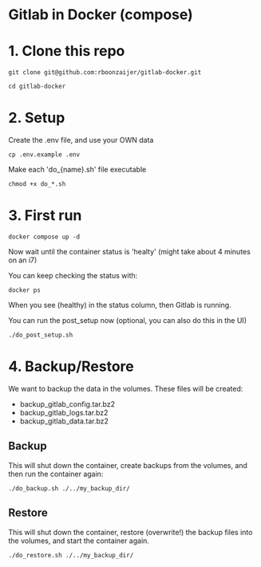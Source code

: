 # Gitlab in Docker (compose)

# 1. Clone this repo
```
git clone git@github.com:rboonzaijer/gitlab-docker.git

cd gitlab-docker
```


# 2. Setup
Create the .env file, and use your OWN data
```
cp .env.example .env
```

Make each 'do_{name}.sh' file executable
```
chmod +x do_*.sh
```


# 3. First run
```
docker compose up -d
```

Now wait until the container status is 'healty' (might take about 4 minutes on an i7)

You can keep checking the status with:
```
docker ps
```
When you see (healthy) in the status column, then Gitlab is running.

You can run the post_setup now (optional, you can also do this in the UI)
```
./do_post_setup.sh
```


# 4. Backup/Restore
We want to backup the data in the volumes. These files will be created:
- backup_gitlab_config.tar.bz2
- backup_gitlab_logs.tar.bz2
- backup_gitlab_data.tar.bz2

## Backup
This will shut down the container, create backups from the volumes, and then run the container again:
```
./do_backup.sh ./../my_backup_dir/
```

## Restore
This will shut down the container, restore (overwrite!) the backup files into the volumes, and start the container again.
```
./do_restore.sh ./../my_backup_dir/
```
